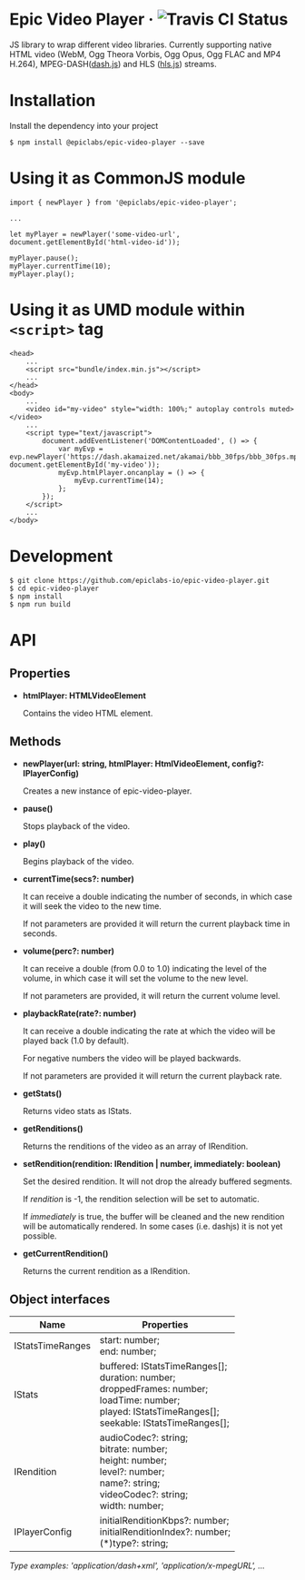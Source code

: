 # Epic Video Player · ![Travis CI Status](https://api.travis-ci.org/epiclabs-io/epic-video-player.svg?branch=dev)

JS library to wrap different video libraries. Currently supporting native HTML video (WebM, Ogg Theora Vorbis, Ogg Opus, Ogg FLAC and MP4 H.264), MPEG-DASH([dash.js](https://github.com/Dash-Industry-Forum/dash.js)) and HLS ([hls.js](https://github.com/video-dev/hls.js)) streams.

# Installation

Install the dependency into your project
    
    $ npm install @epiclabs/epic-video-player --save

# Using it as CommonJS module

    import { newPlayer } from '@epiclabs/epic-video-player';
    
    ...

    let myPlayer = newPlayer('some-video-url', document.getElementById('html-video-id'));

    myPlayer.pause();
    myPlayer.currentTime(10);
    myPlayer.play();

# Using it as UMD module within ```<script>``` tag

    <head>
        ...
        <script src="bundle/index.min.js"></script>
        ...
    </head>
    <body>
        ...
        <video id="my-video" style="width: 100%;" autoplay controls muted></video>
        ...
        <script type="text/javascript">
            document.addEventListener('DOMContentLoaded', () => {
                var myEvp = evp.newPlayer('https://dash.akamaized.net/akamai/bbb_30fps/bbb_30fps.mpd', document.getElementById('my-video'));
                myEvp.htmlPlayer.oncanplay = () => {
                    myEvp.currentTime(14);
                };
            });
        </script>
        ...
    </body>

# Development

    $ git clone https://github.com/epiclabs-io/epic-video-player.git
    $ cd epic-video-player
    $ npm install
    $ npm run build

# API

## Properties

- **htmlPlayer: HTMLVideoElement**

  Contains the video HTML element.


## Methods

- **newPlayer(url: string, htmlPlayer: HtmlVideoElement, config?: IPlayerConfig)**

  Creates a new instance of epic-video-player.
  
- **pause()**
  
  Stops playback of the video.

- **play()**
  
  Begins playback of the video.

- **currentTime(secs?: number)**

  It can receive a double indicating the number of seconds, in which case it will seek the video to the new time.
    
  If not parameters are provided it will return the current playback time in seconds.

- **volume(perc?: number)**

  It can receive a double (from 0.0 to 1.0) indicating the level of the volume, in which case it will set the volume to the new level.
    
  If not parameters are provided, it will return the current volume level.

- **playbackRate(rate?: number)**

  It can receive a double indicating the rate at which the video will be played back (1.0 by default).
    
  For negative numbers the video will be played backwards.
   
  If not parameters are provided it will return the current playback rate.
  
- **getStats()**

  Returns video stats as IStats.
  
- **getRenditions()**
  
  Returns the renditions of the video as an array of IRendition.

- **setRendition(rendition: IRendition | number, immediately: boolean)**

  Set the desired rendition. It will not drop the already buffered segments.
  
  If *rendition* is -1, the rendition selection will be set to automatic.
  
  If *immediately* is true, the buffer will be cleaned and the new rendition will be automatically rendered. In some cases (i.e. dashjs) it is not yet possible.

- **getCurrentRendition()**

  Returns the current rendition as a IRendition.
  
## Object interfaces

| Name | Properties |
| ---- | ---------- |
| IStatsTimeRanges | start: number;<br>end: number; |
| IStats | buffered: IStatsTimeRanges[];<br>duration: number;<br>droppedFrames: number;<br>loadTime: number;<br>played: IStatsTimeRanges[];<br>seekable: IStatsTimeRanges[]; |
| IRendition | audioCodec?: string;<br>bitrate: number;<br>height: number;<br>level?: number;<br>name?: string;<br>videoCodec?: string;<br>width: number; |
| IPlayerConfig | initialRenditionKbps?: number;<br>initialRenditionIndex?: number;<br>(*)type?: string; |

*Type examples: 'application/dash+xml', 'application/x-mpegURL', ...* 


